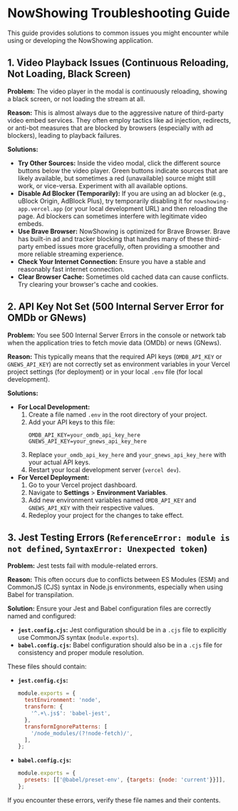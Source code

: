 # NowShowing Troubleshooting Guide

This guide provides solutions to common issues you might encounter while using or developing the NowShowing application.

## 1. Video Playback Issues (Continuous Reloading, Not Loading, Black Screen)

**Problem:** The video player in the modal is continuously reloading, showing a black screen, or not loading the stream at all.

**Reason:** This is almost always due to the aggressive nature of third-party video embed services. They often employ tactics like ad injection, redirects, or anti-bot measures that are blocked by browsers (especially with ad blockers), leading to playback failures.

**Solutions:**

*   **Try Other Sources:** Inside the video modal, click the different source buttons below the video player. Green buttons indicate sources that are likely available, but sometimes a red (unavailable) source might still work, or vice-versa. Experiment with all available options.
*   **Disable Ad Blocker (Temporarily):** If you are using an ad blocker (e.g., uBlock Origin, AdBlock Plus), try temporarily disabling it for `nowshowing-app.vercel.app` (or your local development URL) and then reloading the page. Ad blockers can sometimes interfere with legitimate video embeds.
*   **Use Brave Browser:** NowShowing is optimized for Brave Browser. Brave has built-in ad and tracker blocking that handles many of these third-party embed issues more gracefully, often providing a smoother and more reliable streaming experience.
*   **Check Your Internet Connection:** Ensure you have a stable and reasonably fast internet connection.
*   **Clear Browser Cache:** Sometimes old cached data can cause conflicts. Try clearing your browser's cache and cookies.

## 2. API Key Not Set (500 Internal Server Error for OMDb or GNews)

**Problem:** You see 500 Internal Server Errors in the console or network tab when the application tries to fetch movie data (OMDb) or news (GNews).

**Reason:** This typically means that the required API keys (`OMDB_API_KEY` or `GNEWS_API_KEY`) are not correctly set as environment variables in your Vercel project settings (for deployment) or in your local `.env` file (for local development).

**Solutions:**

*   **For Local Development:**
    1.  Create a file named `.env` in the root directory of your project.
    2.  Add your API keys to this file:
        ```
        OMDB_API_KEY=your_omdb_api_key_here
        GNEWS_API_KEY=your_gnews_api_key_here
        ```
    3.  Replace `your_omdb_api_key_here` and `your_gnews_api_key_here` with your actual API keys.
    4.  Restart your local development server (`vercel dev`).
*   **For Vercel Deployment:**
    1.  Go to your Vercel project dashboard.
    2.  Navigate to **Settings** > **Environment Variables**.
    3.  Add new environment variables named `OMDB_API_KEY` and `GNEWS_API_KEY` with their respective values.
    4.  Redeploy your project for the changes to take effect.

## 3. Jest Testing Errors (`ReferenceError: module is not defined`, `SyntaxError: Unexpected token`)

**Problem:** Jest tests fail with module-related errors.

**Reason:** This often occurs due to conflicts between ES Modules (ESM) and CommonJS (CJS) syntax in Node.js environments, especially when using Babel for transpilation.

**Solution:** Ensure your Jest and Babel configuration files are correctly named and configured:

*   **`jest.config.cjs`:** Jest configuration should be in a `.cjs` file to explicitly use CommonJS syntax (`module.exports`).
*   **`babel.config.cjs`:** Babel configuration should also be in a `.cjs` file for consistency and proper module resolution.

These files should contain:

*   **`jest.config.cjs`:**
    ```javascript
    module.exports = {
      testEnvironment: 'node',
      transform: {
        '^.+\.js$': 'babel-jest',
      },
      transformIgnorePatterns: [
        '/node_modules/(?!node-fetch)/',
      ],
    };
    ```
*   **`babel.config.cjs`:**
    ```javascript
    module.exports = {
      presets: [['@babel/preset-env', {targets: {node: 'current'}}]],
    };
    ```

If you encounter these errors, verify these file names and their contents.
